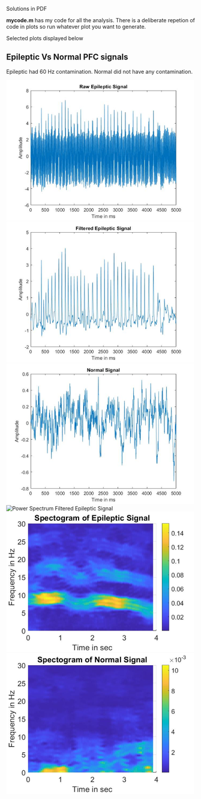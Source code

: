 Solutions in PDF

**mycode.m** has my code for all the analysis. There is a deliberate repetion of code in plots so run whatever plot you want to generate.

Selected plots displayed below

## Epileptic Vs Normal PFC signals

Epileptic had 60 Hz contamination. Normal did not have any contamination.

<img src="./images/rawepi.jpg" alt="Raw Epileptic Signal" width=500>

<img src="./images/filtepi.jpg" alt="Filtered Epileptic Signal" width=500>

<img src="./images/rawnorm.jpg" alt="Raw Normal Signal" width=500>

<img src="./images/pseepi.jpg" alt="Power Spectrum Filtered Epileptic Signal" width=500>

<img src="./images/specepi.jpg" alt="Spectrogram Filtered Epileptic Signal" width=500>

<img src="./images/specnorm.jpg" alt="Spectrogram Normal Signal" width=500>




